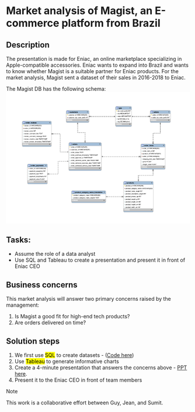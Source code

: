 # Market analysis of Magist, an E-commerce platform from Brazil
## Description
The presentation is made for Eniac, an online marketplace specializing in Apple-compatible accessories. Eniac wants to expand into Brazil and wants to know whether Magist is a suitable partner for Eniac products.
For the market analysis, Magist sent a dataset of their sales in 2016-2018 to Eniac. 

The Magist DB has the following schema:
![My Image](images/magist_schema.png)

## Tasks:
- Assume the role of a data analyst
- Use SQL and Tableau to create a presentation and present it in front of Eniac CEO

## Business concerns 
This market analysis will answer two primary concerns raised by the management:
1. Is Magist a good fit for high-end tech products?
2. Are orders delivered on time?

## Solution steps
1. We first use <mark>SQL</mark> to create datasets - ([Code here](code/SQL_code_final.sql))
2. Use <mark>Tableau</mark> to generate informative charts
3. Create a 4-minute presentation that answers the concerns above - [PPT here](https://github.com/sumitdeole/SQL-Tableau/blob/33a127cf8dabc51f7026e5c157c91cd45c16d749/Magist%20ppt.pdf).
4. Present it to the Eniac CEO in front of team members

> [!NOTE]
> This work is a collaborative effort between Guy, Jean, and Sumit.
